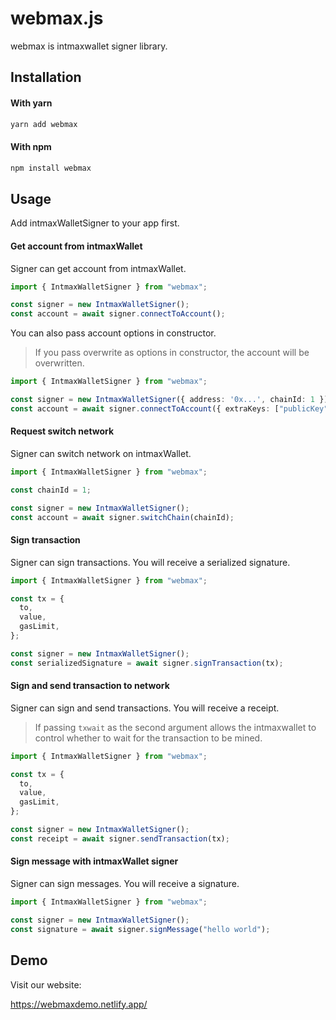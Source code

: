 # webmax.js

webmax is intmaxwallet signer library.

## Installation

#### With yarn

```sh
yarn add webmax
```

#### With npm

```sh
npm install webmax
```

## Usage

Add intmaxWalletSigner to your app first.

#### Get account from intmaxWallet

Signer can get account from intmaxWallet.

```ts
import { IntmaxWalletSigner } from "webmax";

const signer = new IntmaxWalletSigner();
const account = await signer.connectToAccount();
```

You can also pass account options in constructor.

> If you pass overwrite as options in constructor, the account will be overwritten.

```ts
import { IntmaxWalletSigner } from "webmax";

const signer = new IntmaxWalletSigner({ address: '0x...', chainId: 1 });
const account = await signer.connectToAccount({ extraKeys: ["publicKey"], overwrite: false });
```

#### Request switch network

Signer can switch network on intmaxWallet.

```ts
import { IntmaxWalletSigner } from "webmax";

const chainId = 1;

const signer = new IntmaxWalletSigner();
const account = await signer.switchChain(chainId);
```

#### Sign transaction

Signer can sign transactions. You will receive a serialized signature.

```ts
import { IntmaxWalletSigner } from "webmax";

const tx = {
  to,
  value,
  gasLimit,
};

const signer = new IntmaxWalletSigner();
const serializedSignature = await signer.signTransaction(tx);
```

#### Sign and send transaction to network

Signer can sign and send transactions. You will receive a receipt.

> If passing `txwait` as the second argument allows the intmaxwallet to control whether to wait for the transaction to be mined.

```ts
import { IntmaxWalletSigner } from "webmax";

const tx = {
  to,
  value,
  gasLimit,
};

const signer = new IntmaxWalletSigner();
const receipt = await signer.sendTransaction(tx);
```

#### Sign message with intmaxWallet signer

Signer can sign messages. You will receive a signature.

```ts
import { IntmaxWalletSigner } from "webmax";

const signer = new IntmaxWalletSigner();
const signature = await signer.signMessage("hello world");
```

## Demo

Visit our website:

<https://webmaxdemo.netlify.app/>
